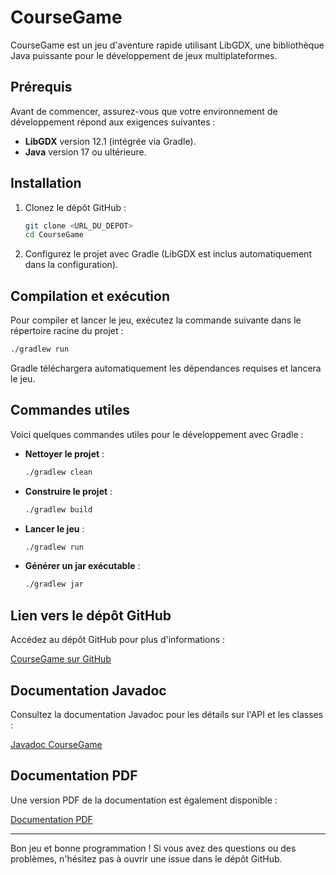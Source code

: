 # CourseGame

CourseGame est un jeu d'aventure rapide utilisant LibGDX, une bibliothèque Java puissante pour le développement de jeux multiplateformes.

## Prérequis

Avant de commencer, assurez-vous que votre environnement de développement répond aux exigences suivantes :

- **LibGDX** version 12.1 (intégrée via Gradle).
- **Java** version 17 ou ultérieure.

## Installation

1. Clonez le dépôt GitHub :

   ```bash
   git clone <URL_DU_DEPOT>
   cd CourseGame
   ```

2. Configurez le projet avec Gradle (LibGDX est inclus automatiquement dans la configuration).

## Compilation et exécution

Pour compiler et lancer le jeu, exécutez la commande suivante dans le répertoire racine du projet :

```bash
./gradlew run
```

Gradle téléchargera automatiquement les dépendances requises et lancera le jeu.

## Commandes utiles

Voici quelques commandes utiles pour le développement avec Gradle :

- **Nettoyer le projet** :
  ```bash
  ./gradlew clean
  ```

- **Construire le projet** :
  ```bash
  ./gradlew build
  ```

- **Lancer le jeu** :
  ```bash
  ./gradlew run
  ```

- **Générer un jar exécutable** :
  ```bash
  ./gradlew jar
  ```

## Lien vers le dépôt GitHub

Accédez au dépôt GitHub pour plus d'informations :

[CourseGame sur GitHub](https://github.com/Bence-dp/RunGame)

## Documentation Javadoc

Consultez la documentation Javadoc pour les détails sur l'API et les classes :

[Javadoc CourseGame](https://bence-dp.github.io/RunGame/)

## Documentation PDF

Une version PDF de la documentation est également disponible :

[Documentation PDF](Compte_rendu_DiPlacidoBence.pdf)

---

Bon jeu et bonne programmation ! Si vous avez des questions ou des problèmes, n'hésitez pas à ouvrir une issue dans le dépôt GitHub.

